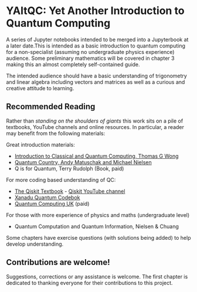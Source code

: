 # YAItQC: Yet Another Introduction to Quantum Computing 

A series of Jupyter notebooks intended to be merged into a Jupyterbook at a later date.This is intended as a basic introduction to quantum computing for a non-specialist (assuming no undergraduate physics experience) audience. Some preliminary mathematics will be covered in chapter 3 making this an almost completely self-contained guide. 

The intended audience should have a basic understanding of trigonometry and linear algebra including vectors and matrices as well as a curious and creative attitude to learning. 

## Recommended Reading 

Rather than *standing on the shoulders of giants* this work sits on a pile of textbooks, YouTube channels and online resources. In particular, a reader may benefit from the following materials: 

Great introduction materials:


- [Introduction to Classical and Quantum Computing, Thomas G Wong](http://www.thomaswong.net/introduction-to-classical-and-quantum-computing-1e2p.pdf)
- [Quantum Country, Andy Matuschak and Michael Nielsen](https://quantum.country/)
- Q is for Quantum, Terry Rudolph (Book, paid)


For more coding based understanding of QC:

- [The Qiskit Textbook](https://qiskit.org/textbook/preface.html) 
        - [Qiskit YouTube channel](https://www.youtube.com/c/qiskit)
- [Xanadu Quantum Codebok](https://codebook.xanadu.ai/) 
- [Quantum Computing UK](https://quantumcomputinguk.org/) (paid)


For those with more experience of physics and maths (undergraduate level)

- Quantum Computation and Quantum Information, Nielsen & Chuang 

Some chapters have exercise questions (with solutions being added) to help develop understanding. 

## Contributions are welcome!

Suggestions, corrections or any assistance is welcome. The first chapter is dedicated to thanking everyone for their contributions to this project. 
